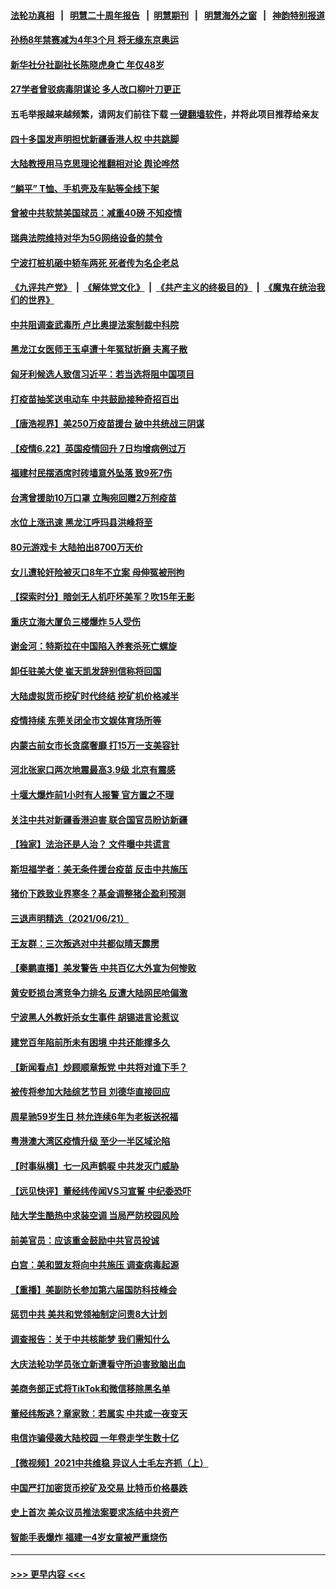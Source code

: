 #### [法轮功真相](https://github.com/gfw-breaker/truth/blob/master/README.md?t=0) &nbsp;&nbsp;|&nbsp;&nbsp; [明慧二十周年报告](https://github.com/gfw-breaker/mh-reports/blob/master/README.md?t=0) &nbsp;&nbsp;|&nbsp;&nbsp;[明慧期刊](https://github.com/gfw-breaker/mh-qikan) &nbsp;&nbsp;|&nbsp;&nbsp; [明慧海外之窗](https://github.com/gfw-breaker/mh-news/blob/master/README.md?t=0) &nbsp;&nbsp;|&nbsp;&nbsp; [神韵特别报道](https://github.com/gfw-breaker/mh-news/blob/master/shenyun.md?t=0)
#### [孙杨8年禁赛减为4年3个月 将无缘东京奥运](../pages/nsc413/n13039971.md?t=06230302) 
#### [新华社分社副社长陈晓虎身亡 年仅48岁](../pages/nsc413/n13039675.md?t=06230302) 
#### [27学者曾驳病毒阴谋论 多人改口柳叶刀更正](../pages/nsc413/n13039794.md?t=06230302) 
#### 五毛举报越来越频繁，请网友们前往下载 [一键翻墙软件](https://github.com/gfw-breaker/ssr-accounts)，并将此项目推荐给亲友
#### [四十多国发声明担忧新疆香港人权 中共跳脚](../pages/nsc413/n13039918.md?t=06230302) 
#### [大陆教授用马克思理论推翻相对论 舆论哗然](../pages/nsc413/n13039685.md?t=06230302) 
#### [“躺平” T恤、手机壳及车贴等全线下架](../pages/nsc413/n13039843.md?t=06230302) 
#### [曾被中共软禁美国球员：减重40磅 不知疫情](../pages/nsc413/n13039802.md?t=06230302) 
#### [瑞典法院维持对华为5G网络设备的禁令](../pages/nsc413/n13039708.md?t=06230302) 
#### [宁波打桩机砸中轿车两死 死者传为名企老总](../pages/nsc413/n13039747.md?t=06230302) 
#### [《九评共产党》](https://github.com/begood0513/9ping.md/blob/master/README.md) &nbsp;|&nbsp; [《解体党文化》](../../../../jtdwh.md/blob/master/README.md)  &nbsp;|&nbsp; [《共产主义的终极目的》](../../../../gczydzjmd.md/blob/master/README.md) &nbsp;|&nbsp; [《魔鬼在统治我们的世界》](../../../../mgztzwmdsj.md/blob/master/README.md) 
#### [中共阻调查武毒所 卢比奥提法案制裁中科院](../pages/nsc413/n13039676.md?t=06230302) 
#### [黑龙江女医师王玉卓遭十年冤狱折磨 夫离子散](../pages/nsc413/n13037253.md?t=06230302) 
#### [匈牙利候选人致信习近平：若当选将阻中国项目](../pages/nsc413/n13039711.md?t=06230302) 
#### [打疫苗抽奖送电动车 中共鼓励接种奇招百出](../pages/nsc413/n13039352.md?t=06230302) 
#### [【唐浩视界】美250万疫苗援台 破中共统战三阴谋](../pages/nsc413/n13039409.md?t=06230302) 
#### [【疫情6.22】英国疫情回升 7日均增病例过万](../pages/nsc413/n13039134.md?t=06230302) 
#### [福建村民摆酒席时砖墙意外坠落 致9死7伤](../pages/nsc413/n13039190.md?t=06230302) 
#### [台湾曾援助10万口罩 立陶宛回赠2万剂疫苗](../pages/nsc413/n13039014.md?t=06230302) 
#### [水位上涨迅速 黑龙江呼玛县洪峰将至](../pages/nsc413/n13039025.md?t=06230302) 
#### [80元游戏卡 大陆拍出8700万天价](../pages/nsc413/n13038924.md?t=06230302) 
#### [女儿遭轮奸险被灭口8年不立案 母伸冤被刑拘](../pages/nsc413/n13039101.md?t=06230302) 
#### [【探索时分】暗剑无人机吓坏美军？吹15年无影](../pages/nsc413/n13037691.md?t=06230302) 
#### [重庆立海大厦负三楼爆炸 5人受伤](../pages/nsc413/n13038792.md?t=06230302) 
#### [谢金河：特斯拉在中国陷入养套杀死亡螺旋](../pages/nsc413/n13038669.md?t=06230302) 
#### [卸任驻美大使 崔天凯发辞别信称将回国](../pages/nsc413/n13038555.md?t=06230302) 
#### [大陆虚拟货币挖矿时代终结 挖矿机价格减半](../pages/nsc413/n13038479.md?t=06230302) 
#### [疫情持续 东莞关闭全市文娱体育场所等](../pages/nsc413/n13038581.md?t=06230302) 
#### [内蒙古前女市长贪腐奢靡 打15万一支美容针](../pages/nsc413/n13038610.md?t=06230302) 
#### [河北张家口两次地震最高3.9级 北京有震感](../pages/nsc413/n13038298.md?t=06230302) 
#### [十堰大爆炸前1小时有人报警 官方置之不理](../pages/nsc413/n13038482.md?t=06230302) 
#### [关注中共对新疆香港迫害 联合国官员盼访新疆](../pages/nsc413/n13038297.md?t=06230302) 
#### [【独家】法治还是人治？ 文件曝中共谎言](../pages/nsc413/n13014000.md?t=06230302) 
#### [斯坦福学者：美无条件援台疫苗 反击中共施压](../pages/nsc413/n13038083.md?t=06230302) 
#### [猪价下跌致业界寒冬？基金调整猪企盈利预测](../pages/nsc413/n13038065.md?t=06230302) 
#### [三退声明精选（2021/06/21）](../pages/nsc413/n13038155.md?t=06230302) 
#### [王友群：三次叛逃对中共都似晴天霹雳](../pages/nsc413/n13037608.md?t=06230302) 
#### [【秦鹏直播】美发警告 中共百亿大外宣为何惨败](../pages/nsc413/n13037844.md?t=06230302) 
#### [黄安贬损台湾竞争力排名 反遭大陆网民呛偏激](../pages/nsc413/n13037820.md?t=06230302) 
#### [宁波黑人外教奸杀女生事件 胡锡进言论惹议](../pages/nsc413/n13037727.md?t=06230302) 
#### [建党百年陷前所未有困境 中共还能撑多久](../pages/nsc413/n13037552.md?t=06230302) 
#### [【新闻看点】炒顾顺章叛党 中共将对谁下手？](../pages/nsc413/n13037781.md?t=06230302) 
#### [被传将参加大陆综艺节目 刘德华直接回应](../pages/nsc413/n13037619.md?t=06230302) 
#### [周星驰59岁生日 林允连续6年为老板送祝福](../pages/nsc413/n13037497.md?t=06230302) 
#### [粤港澳大湾区疫情升级 至少一半区域沦陷](../pages/nsc413/n13037407.md?t=06230302) 
#### [【时事纵横】七一风声鹤唳 中共发灭门威胁](../pages/nsc413/n13037806.md?t=06230302) 
#### [【远见快评】董经纬传闻VS习宣誓 中纪委恐吓](../pages/nsc413/n13037799.md?t=06230302) 
#### [陆大学生酷热中求装空调 当局严防校园风险](../pages/nsc413/n13037571.md?t=06230302) 
#### [前美官员：应该重金鼓励中共官员投诚](../pages/nsc413/n13037647.md?t=06230302) 
#### [白宫：美和盟友将向中共施压 调查病毒起源](../pages/nsc413/n13037561.md?t=06230302) 
#### [【重播】美副防长参加第六届国防科技峰会](../pages/nsc413/n13037499.md?t=06230302) 
#### [惩罚中共 美共和党领袖制定问责8大计划](../pages/nsc413/n13037557.md?t=06230302) 
#### [调查报告：关于中共核能梦 我们需知什么](../pages/nsc413/n13037513.md?t=06230302) 
#### [大庆法轮功学员张立新遭看守所迫害致脑出血](../pages/nsc413/n13036915.md?t=06230302) 
#### [美商务部正式将TikTok和微信移除黑名单](../pages/nsc413/n13037440.md?t=06230302) 
#### [董经纬叛逃？章家敦：若属实 中共或一夜变天](../pages/nsc413/n13037328.md?t=06230302) 
#### [电信诈骗侵袭大陆校园 一年卷走学生数十亿](../pages/nsc413/n13037294.md?t=06230302) 
#### [【微视频】2021中共维稳 异议人士毛左齐抓（上）](../pages/nsc413/n13037096.md?t=06230302) 
#### [中国严打加密货币挖矿及交易 比特币价格暴跌](../pages/nsc413/n13037282.md?t=06230302) 
#### [史上首次 美众议员推法案要求冻结中共资产](../pages/nsc413/n13037303.md?t=06230302) 
#### [智能手表爆炸 福建一4岁女童被严重烧伤](../pages/nsc413/n13037250.md?t=06230302) 

----
#### [ >>> 更早内容 <<< ](../indexes/nsc413-earlier.md)
